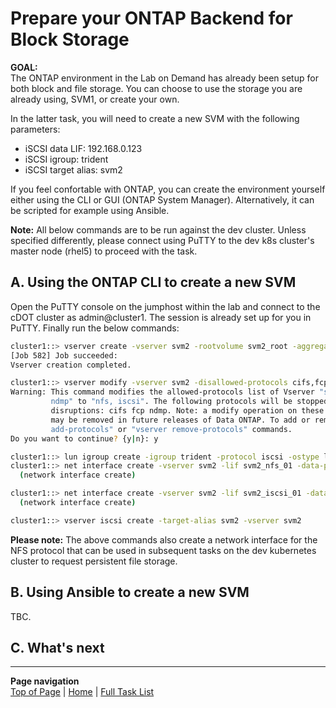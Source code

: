 # Prepare your ONTAP Backend for Block Storage

**GOAL:**  
The ONTAP environment in the Lab on Demand has already been setup for both block and file storage.
You can choose to use the storage you are already using, SVM1, or create your own.

In the latter task, you will need to create a new SVM with the following parameters:  

- iSCSI data LIF: 192.168.0.123
- iSCSI igroup: trident
- iSCSI target alias: svm2

If you feel confortable with ONTAP, you can create the environment yourself either using the CLI or GUI (ONTAP System Manager).
Alternatively, it can be scripted for example using Ansible.

**Note:** All below commands are to be run against the dev cluster. Unless specified differently, please connect using PuTTY to the dev k8s cluster's master node (rhel5) to proceed with the task.  

## A. Using the ONTAP CLI to create a new SVM

Open the PuTTY console on the jumphost within the lab and connect to the cDOT cluster as admin@cluster1. The session is already set up for you in PuTTY. Finally run the below commands:  

```bash
cluster1::> vserver create -vserver svm2 -rootvolume svm2_root -aggregate aggr2  -data-services data-iscsi,data-nfs
[Job 582] Job succeeded:
Vserver creation completed.

cluster1::> vserver modify -vserver svm2 -disallowed-protocols cifs,fcp,ndmp -aggr-list aggr1,aggr2  
Warning: This command modifies the allowed-protocols list of Vserver "svm2" from "nfs cifs fcp iscsi
         ndmp" to "nfs, iscsi". The following protocols will be stopped, potentially causing data
         disruptions: cifs fcp ndmp. Note: a modify operation on these parameters is deprecated and
         may be removed in future releases of Data ONTAP. To add or remove protocols use the "vserver
         add-protocols" or "vserver remove-protocols" commands.
Do you want to continue? {y|n}: y

cluster1::> lun igroup create -igroup trident -protocol iscsi -ostype linux -vserver svm2  
cluster1::> net interface create -vserver svm2 -lif svm2_nfs_01 -data-protocol nfs -home-node cluster1-01 -home-port e0d -subnet-name Demo -firewall-policy data
  (network interface create)

cluster1::> net interface create -vserver svm2 -lif svm2_iscsi_01 -data-protocol iscsi -home-node cluster1-01 -home-port e0d -address 192.168.0.123 -netmask 255.255.255.0 -firewall-policy data
  (network interface create)

cluster1::> vserver iscsi create -target-alias svm2 -vserver svm2  
```

**Please note:** The above commands also create a network interface for the NFS protocol that can be used in subsequent tasks on the dev kubernetes cluster to request persistent file storage.  

## B. Using Ansible to create a new SVM

TBC.

## C. What's next

---
**Page navigation**  
[Top of Page](#top) | [Home](/README.md) | [Full Task List](/README.md#prod-k8s-cluster-tasks)
